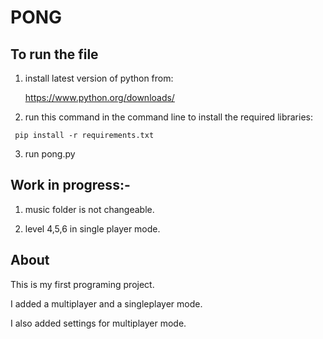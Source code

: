 # PONG 

## To run the file
1) install latest version of python from:

   https://www.python.org/downloads/

2) run this command in the command line to install the required libraries:
```
 pip install -r requirements.txt
```

3) run pong.py

## Work in progress:-
1) music folder is not changeable.

2) level 4,5,6 in single player mode.

## About
This is my first programing project.

I added a multiplayer and a singleplayer mode.

I also added settings for multiplayer mode.
